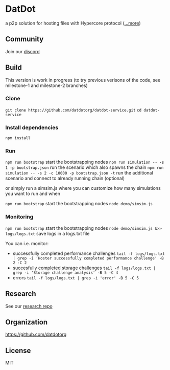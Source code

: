 # DatDot
a p2p solution for hosting files with Hypercore protocol ([...more](https://datdot.org))

## Community
Join our [discord](https://discord.gg/Wf8wc2scCs)

## Build

This version is work in progress (to try previous verisons of the code, see milestone-1 and milestone-2 branches)

### Clone
`git clone https://github.com/datdotorg/datdot-service.git`
`cd datdot-service`

### Install dependencies
`npm install`

### Run
`npm run bootstrap` start the bootstrapping nodes
`npm run simulation -- -s 1 -p bootstrap.json` run the scenario which also spawns the chain
`npm run simulation -- -s 2 -c 10000 -p bootstrap.json -t` run the additional scenario and connect to already running chain (optional)

or simply run a simsim.js where you can customize how many simulations you want to run and when

`npm run bootstrap` start the bootstrapping nodes
`node demo/simsim.js`

### Monitoring

`npm run bootstrap` start the bootstrapping nodes
`node demo/simsim.js &>> logs/logs.txt` save logs in a logs.txt file

You can i.e. monitor:
- successfully completed performance challenges
`tail -f logs/logs.txt | grep -i 'Hoster successfully completed performance challenge' -B 2 -C 2`
- succesfully completed storage challenges
`tail -f logs/logs.txt | grep -i 'Storage challenge analysis' -B 5 -C 4`
- errors
`tail -f logs/logs.txt | grep -i 'error' -B 5 -C 5`

## Research

See our [research repo](https://github.com/playproject-io/datdot-research/)

## Organization

https://github.com/datdotorg

## License

MIT


